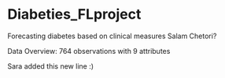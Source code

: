 # Diabeties_FLproject
Forecasting diabetes based on clinical measures
Salam Chetori?

Data Overview:
764 observations with 9 attributes

Sara added this new line :)

